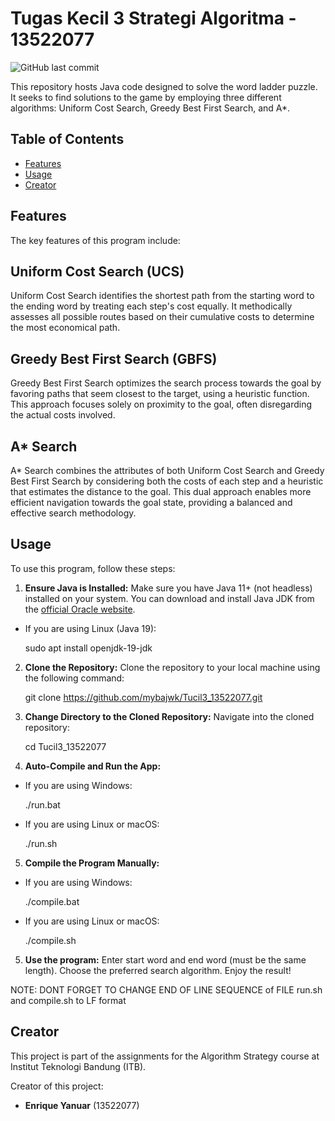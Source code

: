 # Tugas Kecil 3 Strategi Algoritma - 13522077

![GitHub last commit](https://img.shields.io/github/last-commit/mybajwk/Tucil3_13522077)

This repository hosts Java code designed to solve the word ladder puzzle. It seeks to find solutions to the game by employing three different algorithms: Uniform Cost Search, Greedy Best First Search, and A\*.

## Table of Contents

- [Features](#features)
- [Usage](#usage)
- [Creator](#creator)

## Features

The key features of this program include:

## Uniform Cost Search (UCS)

Uniform Cost Search identifies the shortest path from the starting word to the ending word by treating each step's cost equally. It methodically assesses all possible routes based on their cumulative costs to determine the most economical path.

## Greedy Best First Search (GBFS)

Greedy Best First Search optimizes the search process towards the goal by favoring paths that seem closest to the target, using a heuristic function. This approach focuses solely on proximity to the goal, often disregarding the actual costs involved.

## A\* Search

A\* Search combines the attributes of both Uniform Cost Search and Greedy Best First Search by considering both the costs of each step and a heuristic that estimates the distance to the goal. This dual approach enables more efficient navigation towards the goal state, providing a balanced and effective search methodology.

## Usage

To use this program, follow these steps:

1. **Ensure Java is Installed:** Make sure you have Java 11+ (not headless) installed on your system. You can download and install Java JDK from the [official Oracle website](https://www.oracle.com/id/java/technologies/downloads/).

- If you are using Linux (Java 19):

  sudo apt install openjdk-19-jdk

2. **Clone the Repository:** Clone the repository to your local machine using the following command:

   git clone https://github.com/mybajwk/Tucil3_13522077.git

3. **Change Directory to the Cloned Repository:** Navigate into the cloned repository:

   cd Tucil3_13522077

4. **Auto-Compile and Run the App:**

- If you are using Windows:

  ./run.bat

- If you are using Linux or macOS:

  ./run.sh

5. **Compile the Program Manually:**

- If you are using Windows:

  ./compile.bat

- If you are using Linux or macOS:

  ./compile.sh

5. **Use the program:** Enter start word and end word (must be the same length). Choose the preferred search algorithm. Enjoy the result!

NOTE: DONT FORGET TO CHANGE END OF LINE SEQUENCE of FILE run.sh and compile.sh to LF format

## Creator

This project is part of the assignments for the Algorithm Strategy course at Institut Teknologi Bandung (ITB).

Creator of this project:

- **Enrique Yanuar** (13522077)
